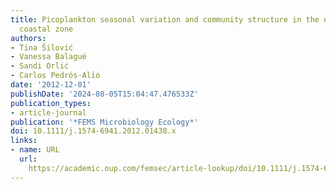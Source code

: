 ```yaml
---
title: Picoplankton seasonal variation and community structure in the northeast Adriatic
  coastal zone
authors:
- Tina Šilović
- Vanessa Balagué
- Sandi Orlić
- Carlos Pedrós-Alió
date: '2012-12-01'
publishDate: '2024-08-05T15:04:47.476533Z'
publication_types:
- article-journal
publication: '*FEMS Microbiology Ecology*'
doi: 10.1111/j.1574-6941.2012.01438.x
links:
- name: URL
  url: 
    https://academic.oup.com/femsec/article-lookup/doi/10.1111/j.1574-6941.2012.01438.x
---
```


